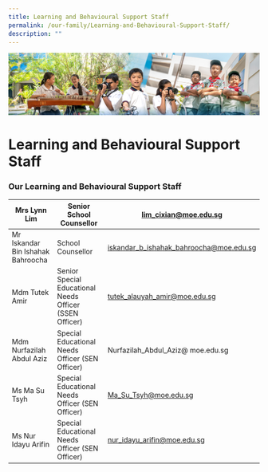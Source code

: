 ```yaml
---
title: Learning and Behavioural Support Staff
permalink: /our-family/Learning-and-Behavioural-Support-Staff/
description: ""
---
```

![](/images/AboutUs.jpg)

Learning and Behavioural Support Staff
======================================

### **Our Learning and Behavioural Support Staff**

| Mrs Lynn Lim                       | Senior School Counsellor                                | lim_cixian@moe.edu.sg                   |
|------------------------------------|---------------------------------------------------------|-----------------------------------------|
| Mr Iskandar Bin Ishahak Bahroocha  | School Counsellor                                       | iskandar_b_ishahak_bahroocha@moe.edu.sg |
| Mdm Tutek Amir                     | Senior Special Educational Needs Officer (SSEN Officer) | tutek_alauyah_amir@moe.edu.sg           |
| Mdm Nurfazilah Abdul Aziz          | Special Educational Needs Officer (SEN Officer)         | Nurfazilah_Abdul_Aziz@ moe.edu.sg       |
| Ms Ma Su Tsyh                      | Special Educational Needs Officer (SEN Officer)         | Ma_Su_Tsyh@moe.edu.sg                   |
| Ms Nur Idayu Arifin                      | Special Educational Needs Officer (SEN Officer)         | nur_idayu_arifin@moe.edu.sg                   |




